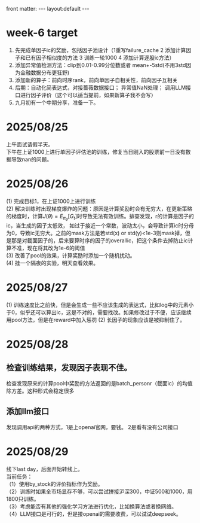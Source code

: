 front matter:
    --- 
    layout:default
    --- 
# week-6 target
1. 先完成单因子ic的奖励，包括因子池设计（1重写failure_cache 2 添加计算因子和已有因子相似度的方法 3 训练一轮1000 4 添加计算逐股ic方法）
2. 添加异常值检测方法：clip到0.01-0.99分位数或者 mean+-5std(不用3std因为金融数据分布更狂野)
3. 添加新的算子：前向时序rank，前向单因子自相关性，前向因子互相关
4. 后期：自动化简表达式，对接蔷薇数据接口； 异常值NaN处理； 调用LLM接口进行因子评价（这个可以适当提前，如果新算子我不会写）
5. 九月初有一个中期分享，准备一下。

# 2025/08/25
上午面试请假半天。<br>
下午在上证1000上进行单因子评估池的训练，修复当日刚入的股票前一日没有数据导致nan的问题。<br>

# 2025/08/26
(1) 完成目标1，在上证1000上进行训练 <br>
(2) 解决训练时出现梯度爆炸的问题：原因是计算奖励时会有无穷大，在更新策略的梯度时，计算$J(\theta) = E_{\pi_\theta}[G_t]$时导致无法有效训练。排查发现，r的计算是因子的ic，当生成的因子太低效，
如过于接近一个常数，波动太小，会导致计算ic时分母为0，导致ic无穷大。之前的mask方法是若std(x) or std(y)<1e-3则mask掉，但是那是对截面因子的，后来要算时序的因子的overallic，把这个条件去掉防止ic计算不准，现在将其改为1e-6的阈值<br>
(3) 改善了pool的效果，计算奖励时添加一个随机扰动。<br>
(4) 挂一个隔夜的实验，明天查看效果。 <br> 

# 2025/08/27
(1) 训练速度比之前快，但是会生成一些不应该生成的表达式，比如log中的元素小于0，似乎还可以算出ic，这是不对的，需要找改。如果修改过于不便，应该继续用pool方法，但是在reward中加入惩罚
(2) 长因子的现象应该是被抑制住了。

# 2025/08/28 
## 检查训练结果，发现因子表现不佳。
检查发现原来的计算pool中奖励的方法返回的是batch_personr（截面ic）的均值除方差。这种形式会稳定很多 <br>
## 添加llm接口
发现调用api的两种方式，1是上openai官网，要钱。 2是看有没有公司接口

# 2025/08/29
线下last day，后面开始转线上。 <br>
当前任务： <br>
（1）使用by_stock的评价指标作为奖励。 <br>
（2）训练时如果全市场显存不够，可以尝试拼接沪深300，中证500和1000，用1800只训练。 <br>
（3）考虑能否有其他的强化学习方法进行优化，比如换算法或者换网络。 <br>
（4）LLM接口是可行的，但是接openai的需要收费，可以试试deepseek。<br>